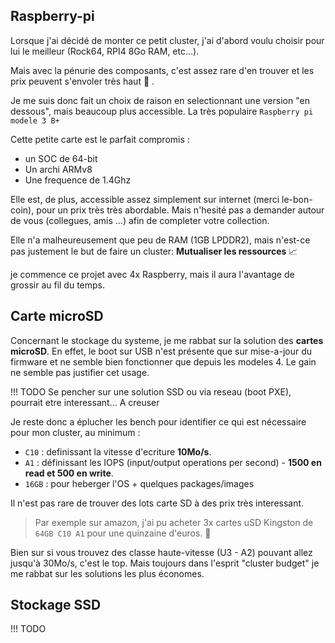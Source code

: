 ## Raspberry-pi

Lorsque j'ai décidé de monter ce petit cluster, j'ai d'abord voulu choisir pour lui le meilleur (Rock64, RPI4 8Go RAM, etc...). 

Mais avec la pénurie des composants, c'est assez rare d'en trouver et les prix peuvent s'envoler très haut :money_with_wings:  .

Je me suis donc fait un choix de raison en selectionnant une version "en dessous", mais beaucoup plus accessible. La très populaire `Raspberry pi modele 3 B+`

Cette petite carte est le parfait compromis : 

- un SOC de 64-bit
- Un archi ARMv8
- Une frequence de 1.4Ghz

Elle est, de plus, accessible assez simplement sur internet (merci le-bon-coin), pour un prix très très abordable.
Mais n'hesité pas a demander autour de vous (collegues, amis ...) afin de completer votre collection.

Elle n'a malheureusement que peu de RAM (1GB LPDDR2), mais n'est-ce pas justement le but de faire un cluster: **Mutualiser les ressources** :chart_with_upwards_trend:

je commence ce projet avec 4x Raspberry, mais il aura l'avantage de grossir au fil du temps.


## Carte microSD

Concernant le stockage du systeme, je me rabbat sur la solution des **cartes microSD**. En effet, le boot sur USB n'est présente que sur mise-a-jour du firmware et ne semble bien fonctionner que depuis les modeles 4.
Le gain ne semble pas justifier cet usage.

!!! TODO
    Se pencher sur une solution SSD ou via reseau (boot PXE), pourrait etre interessant... A creuser

Je reste donc a éplucher les bench pour identifier ce qui est nécessaire pour mon cluster, au minimum : 

- `C10` : definissant la vitesse d'ecriture **10Mo/s**.
- `A1` : définissant les IOPS (input/output operations per second) - **1500 en read et 500 en write**.
- `16GB` : pour heberger l'OS + quelques packages/images

Il n'est pas rare de trouver des lots carte SD à des prix très interessant. 
> Par exemple sur amazon, j'ai pu acheter 3x cartes uSD Kingston de `64GB C10 A1` pour une quinzaine d'euros. :tada:

Bien sur si vous trouvez des classe haute-vitesse (U3 - A2) pouvant allez jusqu'à 30Mo/s, c'est le top. 
Mais toujours dans l'esprit "cluster budget" je me rabbat sur les solutions les plus économes. 


## Stockage SSD

!!! TODO